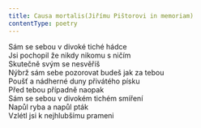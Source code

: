 ```yaml
---
title: Causa mortalis(Jiřímu Pištorovi in memoriam)
contentType: poetry
---
```


<section>

Sám se sebou v divoké tiché hádce  
Jsi pochopil že nikdy nikomu s ničím  
Skutečně svým se nesvěříš  
Nýbrž sám sebe pozorovat budeš jak za tebou  
Poušť a nádherné duny přivátého písku  
Před tebou případně naopak  
Sám se sebou v divokém tichém smíření  
Napůl ryba a napůl pták  
Vzlétl jsi k nejhlubšímu prameni

</section>
